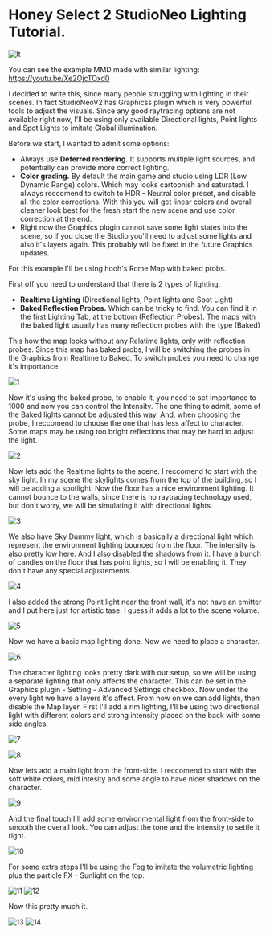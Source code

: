 Honey Select 2 StudioNeo Lighting Tutorial.
========================

![lt](https://github.com/Hanmen-lab/HS2-AI-ASE-Shaders/blob/master/Docs/lt_final.gif)

You can see the example MMD made with similar lighting: https://youtu.be/Xe2OjcTOxd0

I decided to write this, since many people struggling with lighting in their scenes.
In fact StudioNeoV2 has Graphicss plugin which is very powerful tools to adjust the visuals.
Since any good raytracing options are not available right now, I'll be using only available Directional lights, Point lights and Spot Lights to imitate Global illumination.

Before we start, I wanted to admit some options:
* Always use **Deferred rendering.** It supports multiple light sources, and potentially can provide more correct lighting.
* **Color grading.** By default the main game and studio using LDR (Low Dynamic Range) colors. Which may looks cartoonish and saturated. 
I always reccomend to switch to HDR - Neutral color preset, and disable all the color corrections. 
With this you will get linear colors and overall cleaner look best for the fresh start the new scene and use color correction at the end.
* Right now the Graphics plugin cannot save some light states into the scene, so if you close the Studio you'll need to adjust some lights and also it's layers again. This probably will be fixed in the future Graphics updates.

For this example I'll be using hooh's Rome Map with baked probs.

First off you need to understand that there is 2 types of lighting:
- **Realtime Lighting** (Directional lights, Point lights and Spot Light)
- **Baked Reflection Probes.** Which can be tricky to find. You can find it in the first Lighting Tab, at the bottom (Reflection Probes). The maps with the baked light usually has many reflection probes with the type (Baked)

This how the map looks without any Relatime lights, only with reflection probes. Since this map has baked probs, I will be switching the probes in the Graphics from Realtime to Baked. To switch probes you need to change it's importance.

![1](https://github.com/Hanmen-lab/HS2-AI-ASE-Shaders/blob/master/Docs/lt_01.jpg)

Now it's using the baked probe, to enable it, you need to set Importance to 1000 and now you can control the Intensity. 
The one thing to admit, some of the Baked lights cannot be adjusted this way. And, when choosing the probe, I reccomend to choose the one that has less affect to character. 
Some maps may be using too bright reflections that may be hard to adjust the light.

![2](https://github.com/Hanmen-lab/HS2-AI-ASE-Shaders/blob/master/Docs/lt_02.jpg)

Now lets add the Realtime lights to the scene. I reccomend to start with the sky light. In my scene the skylights comes from the top of the building, so I will be adding a spotlight.
Now the floor has a nice environment lighting. It cannot bounce to the walls, since there is no raytracing technology used, but don't worry, 
we will be simulating it with directional lights.

![3](https://github.com/Hanmen-lab/HS2-AI-ASE-Shaders/blob/master/Docs/lt_03.jpg)


We also have Sky Dummy light, which is basically a directional light which represent the environment lighting bounced from the floor. The intensity is also pretty low here. 
And I also disabled the shadows from it. I have a bunch of candles on the floor that has point lights, so I will be enabling it. They don't have any special adjustements.

![4](https://github.com/Hanmen-lab/HS2-AI-ASE-Shaders/blob/master/Docs/lt_04.jpg)

I also added the strong Point light near the front wall, it's not have an emitter and I put here just for artistic tase. I guess it adds a lot to the scene volume.

![5](https://github.com/Hanmen-lab/HS2-AI-ASE-Shaders/blob/master/Docs/lt_05.jpg)

Now we have a basic map lighting done. Now we need to place a character.

![6](https://github.com/Hanmen-lab/HS2-AI-ASE-Shaders/blob/master/Docs/lt_06.jpg)

The character lighting looks pretty dark with our setup, so we will be using a separate lighting that only affects the character. This can be set in the Graphics plugin - Setting - Advanced Settings checkbox. Now under the every light we have a layers it's affect. From now on we can add lights, then disable the Map layer.
First I'll add a rim lighting, I'll be using two directional light with different colors and strong intensity placed on the back with some side angles.

![7](https://github.com/Hanmen-lab/HS2-AI-ASE-Shaders/blob/master/Docs/lt_07.jpg)

![8](https://github.com/Hanmen-lab/HS2-AI-ASE-Shaders/blob/master/Docs/lt_08.jpg)

Now lets add a main light from the front-side. I reccomend to start with the soft white colors, mid intesity and some angle to have nicer shadows on the character.

![9](https://github.com/Hanmen-lab/HS2-AI-ASE-Shaders/blob/master/Docs/lt_09.jpg)

And the final touch I'll add some environmental light from the front-side to smooth the overall look. You can adjust the tone and the intensity to settle it right.

![10](https://github.com/Hanmen-lab/HS2-AI-ASE-Shaders/blob/master/Docs/lt_10.jpg)

For some extra steps I'll be using the Fog to imitate the volumetric lighting plus the particle FX - Sunlight on the top.

![11](https://github.com/Hanmen-lab/HS2-AI-ASE-Shaders/blob/master/Docs/lt_11.jpg)
![12](https://github.com/Hanmen-lab/HS2-AI-ASE-Shaders/blob/master/Docs/lt_12.jpg)

Now this pretty much it.

![13](https://github.com/Hanmen-lab/HS2-AI-ASE-Shaders/blob/master/Docs/lt_13.jpg)
![14](https://github.com/Hanmen-lab/HS2-AI-ASE-Shaders/blob/master/Docs/lt_14.jpg)
